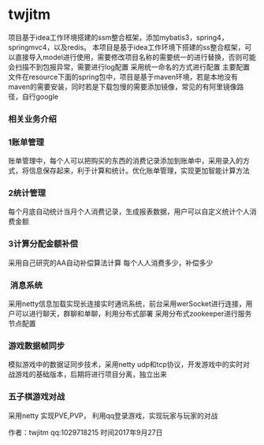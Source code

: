 # twjitm
项目基于idea工作环境搭建的ssm整合框架，添加mybatis3，spring4，springmvc4，以及redis。
本项目是基于idea工作环境下搭建的ss整合框架，可以直接导入model进行使用，需要修改项目名称的需要统一的进行替换，否则可能会扫描不到包报异常，需要进行log配置
采用统一命名的方式进行配置
主要配置文件在resource下面的spring包中，项目是基于maven环境，若是本地没有maven的需要安装，同时若是下载包慢的需要添加镜像，常见的有阿里镜像路径，自行google

### 相关业务介绍
### 1账单管理
账单管理中，每个人可以把购买的东西的消费记录添加到账单中，采用录入的方式，将信息保存起来，利于计算和统计。优化账单管理，实现更加智能计算方法
### 2统计管理
每个月底自动统计当月个人消费记录，生成报表数据，用户可以自定义统计个人消费金额
### 3计算分配金额补偿
采用自己研究的AA自动补偿算法计算 每个人人消费多少，补偿多少
###  消息系统

采用netty信息加载实现长连接实时通讯系统，前台采用werSocket进行连接，用户可以进行聊天，群聊和单聊，利用分布式部署 采用分布式zookeeper进行服务节点配置
### 游戏数据帧同步 
模拟游戏中的数据证同步技术，采用netty udp和tcp协议，开发游戏中的实时对战游戏的基础版本，后期将进行项目分离，独立出来
### 五子棋游戏对战
采用netty 实现PVE,PVP， 利用qq登录游戏，实现玩家与玩家的对战

作者：twjitm qq:1029718215 时间2017年9月27日


